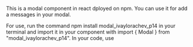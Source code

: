 This is a modal component in react dployed on npm.
You can use it for add a messages in your modal.

For use,
run the command npm install modal_ivaylorachev_p14 in your terminal
and import it in your component with import { Modal } from "modal_ivaylorachev_p14". In your code, use